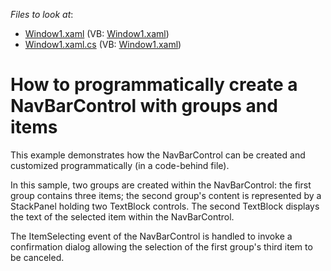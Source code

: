 <!-- default file list -->
*Files to look at*:

* [Window1.xaml](./CS/CreateNavBarControlViaCode/Window1.xaml) (VB: [Window1.xaml](./VB/CreateNavBarControlViaCode/Window1.xaml))
* [Window1.xaml.cs](./CS/CreateNavBarControlViaCode/Window1.xaml.cs) (VB: [Window1.xaml](./VB/CreateNavBarControlViaCode/Window1.xaml))
<!-- default file list end -->
# How to programmatically create a NavBarControl with groups and items


<p>This example demonstrates how the NavBarControl can be created and customized programmatically (in a code-behind file).</p><p>In this sample, two groups are created within the NavBarControl: the first group contains three items; the second group's content is represented by a StackPanel holding two TextBlock controls. The second TextBlock displays the text of the selected item within the NavBarControl.</p><p>The ItemSelecting event of the NavBarControl is handled to invoke a confirmation dialog allowing the selection of the first group's third item to be canceled.</p>

<br/>


